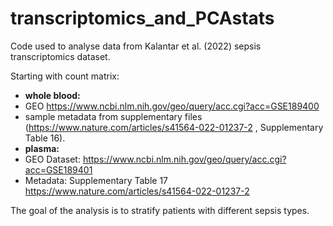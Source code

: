 # transcriptomics_and_PCAstats
Code used to analyse data from Kalantar et al. (2022) sepsis transcriptomics dataset. 

Starting with count matrix: 
- **whole blood:**
- GEO https://www.ncbi.nlm.nih.gov/geo/query/acc.cgi?acc=GSE189400
- sample metadata from supplementary files (https://www.nature.com/articles/s41564-022-01237-2 , Supplementary Table 16). 
- **plasma:** 
- GEO Dataset: https://www.ncbi.nlm.nih.gov/geo/query/acc.cgi?acc=GSE189401
- Metadata: Supplementary Table 17 https://www.nature.com/articles/s41564-022-01237-2 


The goal of the analysis is to stratify patients with different sepsis types. 
